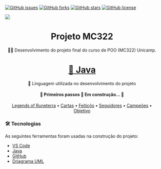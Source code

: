 <a href="https://github.com/ra186397/projeto-mc322/issues"><img alt="GitHub issues" src="https://img.shields.io/github/issues/ra186397/projeto-mc322?style=for-the-badge"></a>
<a href="https://github.com/ra186397/projeto-mc322/network"><img alt="GitHub forks" src="https://img.shields.io/github/forks/ra186397/projeto-mc322?style=for-the-badge"></a>
<a href="https://github.com/ra186397/projeto-mc322/stargazers"><img alt="GitHub stars" src="https://img.shields.io/github/stars/ra186397/projeto-mc322?style=for-the-badge"></a>
<a href="https://github.com/ra186397/projeto-mc322"><img alt="GitHub license" src="https://img.shields.io/github/license/ra186397/projeto-mc322?color=1&style=for-the-badge"></a>


<img src="https://gamehall.com.br/wp-content/uploads/2019/10/Legends-of-Runeterra-Banner.jpg"/>
<h1 align="center"> Projeto MC322 </h1>
<p align="center">👨‍💻 Desenvolvimento do projeto final do curso de POO (MC322) Unicamp.</p>

<h1 align="center">
    <a href="https://www.java.com/pt-BR/">🔗 Java</a>
</h1>
<p align="center">🚀 Linguagem utilizada no desenvolvimento do projeto</p>

<h4 align="center"> 
	🚧 Primeiros passos 🚀 Em construção...  🚧
</h4>

<p align="center">
 <a href="#Legends Of Runeterra">Legends of Runeterra</a> •
 <a href="#Cartas">Cartas</a> • 
 <a href="#Feitiços">Feitiçõs</a> • 
 <a href="#Seguidores">Seguidores</a> • 
 <a href="#Campões">Campeões</a> • 
 <a href="#Objetivo">Objetivo</a>
</p>

### 🛠 Tecnologias

As seguintes ferramentas foram usadas na construção do projeto:

- [VS Code](https://code.visualstudio.com/)
- [Java](https://www.java.com/pt-BR/)
- [GitHub](https://github.com)
- [Driagrama UML](https://pt-br.reactjs.org/)

